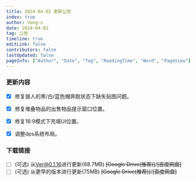 ```yaml
---
title: 2024-04-02 更新公告
index: true
author: Vang-z
date: 2024-04-02
tag: 公告
timeline: true
editLink: false
contributors: false
lastUpdated: false
pageInfo: ["Author", "Date", "Tag", "ReadingTime", "Word", "PageView"]
---
```


### 更新内容
- [x] 修复<a>狼人的黑/白/蓝色帽</a>奔跑状态下缺失贴图问题。
- [x] 修复<a>堆叠物品的出售物品提示窗口</a>位置。
- [x] 修复<a>16:9</a>模式下充填UI位置。
- [x] 调整<a>dps系统</a>布局。


### 下载链接
- [ ] <a>(可选)</a> 从<a>Ver@0.1.16</a>进行更新(68.7MB) ~~<a>[Google Drive(推荐)]</a>~~/~~<a>[百度网盘]</a>~~
- [ ] <a>(可选)</a> 从<a>更早的版本</a>进行更新(75MB) ~~<a>[Google Drive(推荐)]</a>~~/~~<a>[百度网盘]</a>~~
